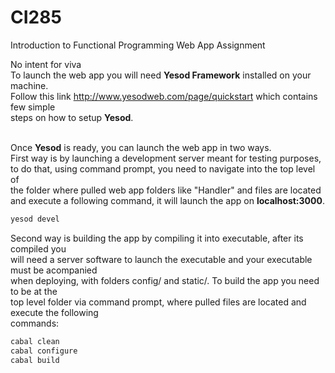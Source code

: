 # CI285
Introduction to Functional Programming Web App Assignment<br>

No intent for viva<br>
To launch the web app you will need **Yesod Framework** installed on your machine.<br>
Follow this link http://www.yesodweb.com/page/quickstart which contains few simple<br>
steps on how to setup **Yesod**.<br><br>

Once **Yesod** is ready, you can launch the web app in two ways.<br>
First way is by launching a development server meant for testing purposes,<br>
to do that, using command prompt, you need to navigate into the top level of<br>
the folder where pulled web app folders like "Handler" and files are located<br>
and execute a following command, it will launch the app on **localhost:3000**.<br>

```cmd
yesod devel
```

Second way is building the app by compiling it into executable, after its compiled you<br>
will need a server software to launch the executable and your executable must be acompanied<br>
when deploying, with folders config/ and static/. To build the app you need to be at the<br>
top level folder via command prompt, where pulled files are located and execute the following<br>
commands:<br>

```cmd
cabal clean
cabal configure
cabal build
```
